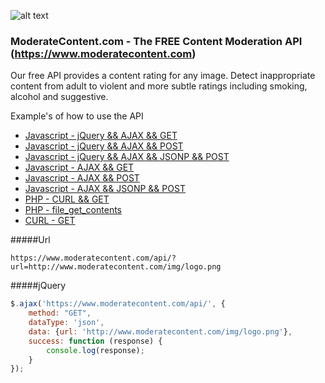 ![alt text](https://www.moderatecontent.com/img/logo.png "ModerateContent.com")

### ModerateContent.com - The FREE Content Moderation API (https://www.moderatecontent.com)

Our free API provides a content rating for any image. Detect inappropriate content from adult to violent and more subtle ratings including smoking, alcohol and suggestive.

Example's of how to use the API
* [Javascript - jQuery && AJAX && GET](../master/Example-JS-JQUERY_AJAX_GET/)
* [Javascript - jQuery && AJAX && POST](../blob/master/Example-JS-JQUERY_AJAX_POST/)
* [Javascript - jQuery && AJAX && JSONP && POST](../blob/master/Example-JS-JQUERY_AJAX_JSONP_GET/)
* [Javascript - AJAX && GET](../blob/master/Example-JS-AJAX_GET/)
* [Javascript - AJAX && POST](../blob/master/Example-JS-AJAX_POST/)
* [Javascript - AJAX && JSONP && POST](../blob/master/Example-JS-AJAX_JSONP_GET/)
* [PHP - CURL && GET](../blob/master/Example-PHP-CURL_GET/)
* [PHP - file_get_contents](../blob/master/Example-PHP-FILE_GET_CONTENTS/)
* [CURL - GET](../blob/master/Example-CURL/)

#####Url

```
https://www.moderatecontent.com/api/?url=http://www.moderatecontent.com/img/logo.png

```


#####jQuery
```javascript
$.ajax('https://www.moderatecontent.com/api/', {
    method: "GET",
    dataType: 'json',
    data: {url: 'http://www.moderatecontent.com/img/logo.png'},
    success: function (response) {
        console.log(response);
    }
});

```